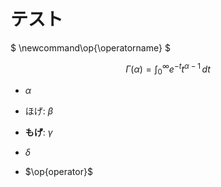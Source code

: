 # テスト

$
\newcommand\op{\operatorname}
$

$$\Gamma(\alpha) = \int_0^\infty e^{-t} t^{\alpha-1}\,dt$$

* $\alpha$

* ほげ: $\beta$
* __もげ__: $\gamma$
* $\delta$
* $\op{operator}$
